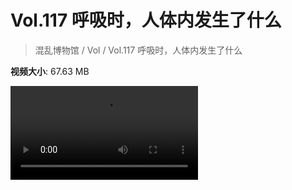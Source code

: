 # Vol.117 呼吸时，人体内发生了什么

> 混乱博物馆 / Vol / Vol.117 呼吸时，人体内发生了什么

**视频大小**: 67.63 MB

<div class="video"><video src="https://file.hsyhx.top/video/混乱博物馆/Vol/117.mp4" controls preload>🤔 您的浏览器不支持 video 标签</video></div>